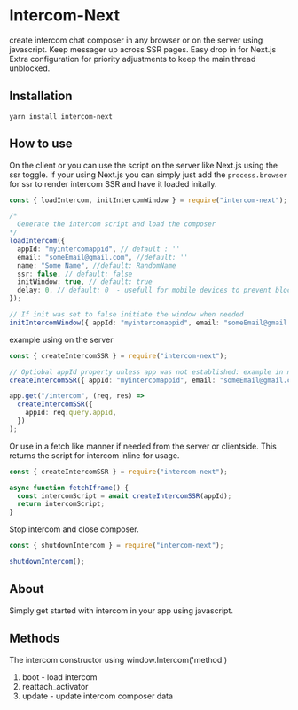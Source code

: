 # Intercom-Next

create intercom chat composer in any browser or on the server using javascript. Keep messager up across SSR pages. Easy drop in for Next.js
Extra configuration for priority adjustments to keep the main thread unblocked.

## Installation

`yarn install intercom-next`

## How to use

On the client or you can use the script on the server like Next.js using the ssr toggle.
If your using Next.js you can simply just add the `process.browser` for ssr to render intercom SSR and have it loaded initally.

```typescript
const { loadIntercom, initIntercomWindow } = require("intercom-next");

/* 
  Generate the intercom script and load the composer
*/
loadIntercom({
  appId: "myintercomappid", // default : ''
  email: "someEmail@gmail.com", //default: ''
  name: "Some Name", //default: RandomName
  ssr: false, // default: false
  initWindow: true, // default: true
  delay: 0, // default: 0  - usefull for mobile devices to prevent blocking the main thread
});

// If init was set to false initiate the window when needed
initIntercomWindow({ appId: "myintercomappid", email: "someEmail@gmail.com" });
```

example using on the server

```typescript
const { createIntercomSSR } = require("intercom-next");

// Optiobal appId property unless app was not established: example in nodejs, make sure to globally set fetch to your request type like axios etc
createIntercomSSR({ appId: "myintercomappid", email: "someEmail@gmail.com" });

app.get("/intercom", (req, res) =>
  createIntercomSSR({
    appId: req.query.appId,
  })
);
```

Or use in a fetch like manner if needed from the server or clientside. This returns the script for intercom inline for usage.

```typescript
const { createIntercomSSR } = require("intercom-next");

async function fetchIframe() {
  const intercomScript = await createIntercomSSR(appId);
  return intercomScript;
}
```

Stop intercom and close composer.

```typescript
const { shutdownIntercom } = require("intercom-next");

shutdownIntercom();
```

## About

Simply get started with intercom in your app using javascript.

## Methods

The intercom constructor using window.Intercom('method')

1. boot - load intercom
2. reattach_activator
3. update - update intercom composer data
